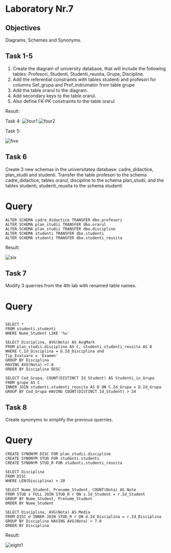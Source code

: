 

# Laboratory Nr.7

## Objectives
Diagrams, Schemes and Synonyms.

## Task 1-5
1. Create the diagram of university database, that will include the following tables: Profesori, Studenti, Studenti_reusita, Grupe, Discipline.
2. Add the referential constraints with tables studenti and profesori for columns Sef_grupa and Prof_indrumator from table grupe
3. Add the table orarul to the diagram.
4. Add secondary keys to the table orarul.
5. Also define FK-PK constraints to the table orarul

Result:

Task 4:
![four1](https://user-images.githubusercontent.com/24621285/49070101-8dbc9380-f233-11e8-839c-471aa79e5907.PNG)
![four2](https://user-images.githubusercontent.com/24621285/49070214-cf4d3e80-f233-11e8-8921-b08fa63d82c8.PNG)

Task 5:

![five](https://user-images.githubusercontent.com/24621285/49070256-ebe97680-f233-11e8-9946-587927a63a9c.PNG)
















## Task 6
Create 3 new schemas in the universitatea database: cadre_didactice, plan_studii and studenti. Transfer the table profesori to the schema cadre_didactice, tables orarul, discipline to the schema plan_studii, and the tables studenti, studenti_reusita to the schema studenti

# Query
 ```
 ALTER SCHEMA cadre_didactice TRANSFER dbo.profesori
ALTER SCHEMA plan_studii TRANSFER dbo.orarul
ALTER SCHEMA plan_studii TRANSFER dbo.discipline
ALTER SCHEMA studenti TRANSFER dbo.studenti
ALTER SCHEMA studenti TRANSFER dbo.studenti_reusita
 ```
 
 Result:
 
 ![six](https://user-images.githubusercontent.com/24621285/49069971-40d8bd00-f233-11e8-9c82-3e73920f96ad.PNG)









 ## Task 7
 Modify 3 querries from the 4th lab with renamed table names.
 
 # Query
 ```
 
SELECT * 
FROM studenti.studenti
WHERE Nume_Student LIKE '%u'

SELECT Disciplina, AVG(Nota) AS AvgMark
FROM plan_studii.discipline AS C, studenti.studenti_reusita AS D
WHERE C.Id_Disciplina = D.Id_Disciplina and
Tip_Evaluare = 'Examen'
GROUP BY Disciplina
HAVING AVG(Nota) >7.0
ORDER BY Disciplina DESC

SELECT Cod_Grupa, COUNT(DISTINCT Id_Student) AS Studenti_in_Grupa
FROM grupe AS C
INNER JOIN studenti.studenti_reusita AS D ON C.Id_Grupa = D.Id_Grupa
GROUP BY Cod_Grupa HAVING COUNT(DISTINCT Id_Student) > 24
  ```
   ## Task 8
Create synonyms to simplify the previous querries.
 # Query
 ```
 CREATE SYNONYM DISC FOR plan_studii.discipline
CREATE SYNONYM STUD FOR studenti.studenti
CREATE SYNONYM STUD_R FOR studenti.studenti_reusita

SELECT Disciplina
FROM DISC
WHERE LEN(Disciplina) > 20

SELECT Nume_Student, Prenume_Student, COUNT(Nota) AS Note
FROM STUD s FULL JOIN STUD_R r ON s.Id_Student = r.Id_Student
GROUP BY Nume_Student, Prenume_Student
ORDER BY Nume_Student

SELECT Disciplina, AVG(Nota) AS Media
FROM DISC d INNER JOIN STUD_R r ON d.Id_Disciplina = r.Id_Disciplina
GROUP BY Disciplina HAVING AVG(Nota) > 7.0
ORDER BY Disciplina
   ```
Result:

![eight1](https://user-images.githubusercontent.com/24621285/49069976-42a28080-f233-11e8-9bcc-5a2283fc6e56.PNG)









